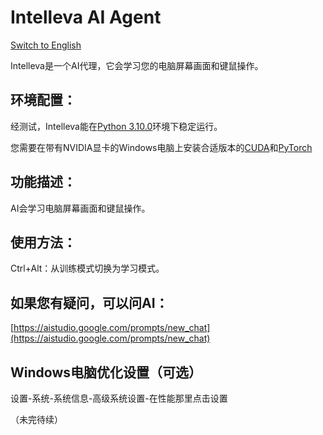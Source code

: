 # Intelleva AI Agent
[Switch to English](https://github.com/EBmddQaKd4l07nugeT7UjWIMn/Intelleva-AI-Agent/blob/main/README_EN.md)

Intelleva是一个AI代理，它会学习您的电脑屏幕画面和键鼠操作。

## 环境配置：

经测试，Intelleva能在[Python 3.10.0](https://www.python.org/downloads/release/python-3100/)环境下稳定运行。

您需要在带有NVIDIA显卡的Windows电脑上安装合适版本的[CUDA](https://developer.nvidia.com/cuda-toolkit)和[PyTorch](https://pytorch.org/get-started/locally/)

## 功能描述：

AI会学习电脑屏幕画面和键鼠操作。

## 使用方法：

Ctrl+Alt：从训练模式切换为学习模式。

## 如果您有疑问，可以问AI：

[https://aistudio.google.com/prompts/new_chat](https://aistudio.google.com/prompts/new_chat)

## Windows电脑优化设置（可选）

设置-系统-系统信息-高级系统设置-在性能那里点击设置

（未完待续）
